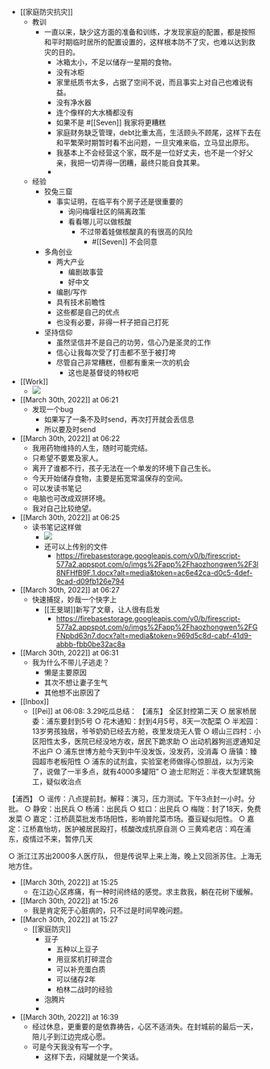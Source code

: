 - [[家庭防灾抗灾]]
    - 教训
        - 一直以来，缺少这方面的准备和训练，才发现家庭的配置，都是按照和平时期临时居所的配置设置的，这样根本防不了灾，也难以达到救灾的目的。
            - 冰箱太小，不足以储存一星期的食物。
            - 没有冰柜
            - 家里纸质书太多，占据了空间不说，而且事实上对自己也难说有益。
            - 没有净水器
            - 连个像样的大水桶都没有
            - 如果不是 #[[Seven]] 我家将更糟糕
            - 家庭财务缺乏管理，debt比重太高，生活顾头不顾尾，这样下去在和平繁荣时期暂时看不出问题，一旦灾难来临，立马显出原形。
            - 我基本上不会经营这个家，既不是一位好丈夫，也不是一个好父亲，我把一切弄得一团糟，最终只能自食其果。
            - 
    - 经验
        - 狡兔三窟
            - 事实证明，在临平有个房子还是很重要的
                - 询问梅堰社区的隔离政策
                - 看看哪儿可以做核酸
                    - 不过带着娃做核酸真的有很高的风险
                        - #[[Seven]] 不会同意
        - 多角创业
            - 两大产业
                - 编剧故事营
                - 好中文
            - 编剧/写作
            - 具有技术前瞻性
            - 这些都是自己的优点
            - 也没有必要，非得一杆子把自己打死
        - 坚持信仰
            - 虽然坚信并不是自己的功劳，信心乃是圣灵的工作
            - 信心让我每次受了打击都不至于被打垮
            - 尽管自己非常糟糕，但都有重来一次的机会
                - 这也是基督徒的特权吧
- [[Work]]
    - ![](https://firebasestorage.googleapis.com/v0/b/firescript-577a2.appspot.com/o/imgs%2Fapp%2Fhaozhongwen%2FiNiwbzQnjS.png?alt=media&token=aebedffa-9d9f-4528-a397-423e3cd823a9)
- [[March 30th, 2022]] at 06:21
    - 发现一个bug
        - 如果写了一条不及时send，再次打开就会丢信息
        - 所以要及时send
- [[March 30th, 2022]] at 06:22
    - 我用药物维持的人生，随时可能完结。
    - 只希望不要累及家人。
    - 离开了谁都不行，孩子无法在一个单发的环境下自己生长。
    - 今天开始储存食物，主要是拓宽常温保存的空间。
    - 可以发读书笔记
    - 电脑也可改成双拼环境。
    - 我对自己比较绝望。
- [[March 30th, 2022]] at 06:25
    - 读书笔记这样做
        - ![](https://firebasestorage.googleapis.com/v0/b/firescript-577a2.appspot.com/o/imgs%2Fapp%2Fhaozhongwen%2FgtqRkXBX7f.png?alt=media&token=44e7c68c-d92f-4066-b8a5-50f8cf1d885b)
        - 还可以上传别的文件
            - https://firebasestorage.googleapis.com/v0/b/firescript-577a2.appspot.com/o/imgs%2Fapp%2Fhaozhongwen%2F3l8NFHfB9F.1.docx?alt=media&token=ac6e42ca-d0c5-4def-9cad-d09fb126e794
- [[March 30th, 2022]] at 06:27
    - 快速捕捉，妙哉一个快字上
        - [[王旻瑚]]新写了文章，让人很有启发
            - https://firebasestorage.googleapis.com/v0/b/firescript-577a2.appspot.com/o/imgs%2Fapp%2Fhaozhongwen%2FGFNpbd63n7.docx?alt=media&token=969d5c8d-cabf-41d9-abbb-fbb0be32ac8a
- [[March 30th, 2022]] at 06:31
    - 我为什么不带儿子逃走？
        - 懒是主要原因
        - 其次不想让妻子生气
        - 其他想不出原因了
- [[Inbox]]
    - [[Pei]] at 06:08: 3.29吃瓜总结：
【浦东】
全区封控第二天
○ 居家桥居委：浦东要封到5号
○ 花木通知：封到4月5号，8天一次配菜
○ 半淞园：13岁男孩独居，爷爷奶奶已经去方舱，夜里发烧无人管
○ 崂山三四村：小区阳性太多，医院已经没地方收，居民下跪求助
○ 出动机器狗巡逻通知足不出户
○ 浦东世博方舱今天到中午没发饭，没发药，没消毒
○ 唐镇：臻园超市老板阳性
○ 浦东的试剂盒，实验室老师做得心惊胆战，以为污染了，说做了一半多点，就有4000多罐阳”
○ 迪士尼附近：半夜大型建筑施工，疑似收治点

【浦西】
○ 谣传：八点提前封。解释：演习，压力测试。下午3点封一小时。分批。
○ 静安：出民兵
○ 杨浦：出民兵
○ 虹口：出民兵
○ 梅陇：封了18天，免费发菜
○ 嘉定：江桥蔬菜批发市场阳性，影响普陀菜市场。蚕豆疑似阳性。
○ 嘉定：江桥嘉怡坊，医护被居民殴打，核酸改成抗原自测
○ 三黄鸡老店：鸡在浦东，疫情过不来，暂停几天

○ 浙江江苏出2000多人医疗队，
但是传说早上来上海，晚上又回浙苏住。上海无地方住。
- [[March 30th, 2022]] at 15:25
    - 在江边心区疼痛，有一种时间终结的感觉。求主救我，躺在花树下缓解。
- [[March 30th, 2022]] at 15:26
    - 我是肯定死于心脏病的，只不过是时间早晚问题。
- [[March 30th, 2022]] at 15:27
    - [[家庭防灾]]
        - 豆子
            - 五种以上豆子
            - 用豆浆机打碎混合
            - 可以补充蛋白质
            - 可以储存2年
            - 柏林二战时的经验
        - 泡腾片
        - 
- [[March 30th, 2022]] at 16:39
    - 经过休息，更重要的是依靠祷告，心区不适消失。在封城前的最后一天，陪儿子到江边完成心愿。
    - 可是今天我没有写一个字。
        - 这样下去，闷罐就是一个笑话。
